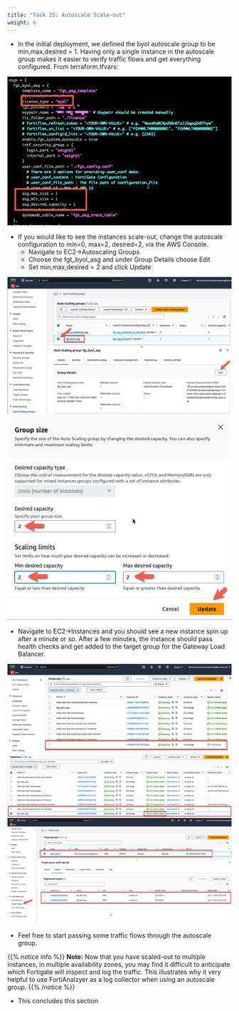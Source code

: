 ```yaml
---
title: "Task 15: Autoscale Scale-out"
weight: 6
---
```


* In the initial deployment, we defined the byol autoscale group to be min,max,desired = 1. Having only a single instance in the autoscale group makes it easier to verify traffic flows and get everything configured. From terraform.tfvars:

![](image-t15-1.png)

* If you would like to see the instances scale-out, change the autoscale configuration to min=0, max=2, desired=2, via the AWS Console. 
    * Navigate to EC2->Autoscaling Groups
    * Choose the fgt_byol_asg and under Group Details choose Edit
    * Set min,max,desired = 2 and click Update

![](image-t15-2.png)
![](image-t15-3.png)

* Navigate to EC2->Instances and you should see a new instance spin up after a minute or so. After a few minutes, the instance should pass health checks and get added to the target group for the Gateway Load Balancer.

![](image-t15-4.png)
![](image-t15-5.png)
![](image-t15-6.png)

* Feel free to start passing some traffic flows through the autoscale group.

{{% notice info %}}
**Note:** Now that you have scaled-out to multiple instances, in multiple availability zones, you may find it difficult to anticipate which Fortigate will inspect and log the traffic. This illustrates why it very helpful to use FortiAnalzyer as a log collector when using an autoscale group.
{{% /notice %}}

* This concludes this section